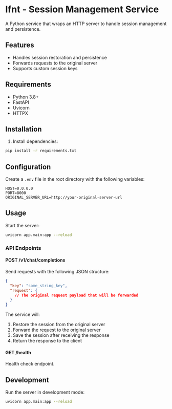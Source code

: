 # lfnt - Session Management Service

A Python service that wraps an HTTP server to handle session management and persistence.

## Features

- Handles session restoration and persistence
- Forwards requests to the original server
- Supports custom session keys

## Requirements

- Python 3.8+
- FastAPI
- Uvicorn
- HTTPX

## Installation

1. Install dependencies:

```bash
pip install -r requirements.txt
```

## Configuration

Create a `.env` file in the root directory with the following variables:

```
HOST=0.0.0.0
PORT=8000
ORIGINAL_SERVER_URL=http://your-original-server-url
```

## Usage

Start the server:

```bash
uvicorn app.main:app --reload
```

### API Endpoints

#### POST /v1/chat/completions

Send requests with the following JSON structure:

```json
{
  "key": "some_string_key",
  "request": {
    // The original request payload that will be forwarded
  }
}
```

The service will:
1. Restore the session from the original server
2. Forward the request to the original server
3. Save the session after receiving the response
4. Return the response to the client

#### GET /health

Health check endpoint.

## Development

Run the server in development mode:

```bash
uvicorn app.main:app --reload
```